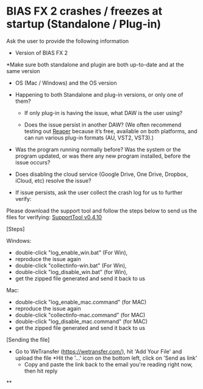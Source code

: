 # BIAS FX 2 crashes / freezes at startup (Standalone / Plug-in)
Ask the user to provide the following information

-   Version of BIAS FX 2  

*Make sure both standalone and plugin are both up-to-date and at the same version   

-   OS (Mac / Windows) and the OS version

-   Happening to both Standalone and plug-in versions, or only one of them?

	-   If only plug-in is having the issue, what DAW is the user using? 
	  
	-   Does the issue persist in another DAW? (We often recommend testing out [Reaper](https://www.reaper.fm/) because it’s free, available on both platforms, and can run various plug-in formats (AU, VST2, VST3).)

-   Was the program running normally before? Was the system or the program updated, or was there any new program installed, before the issue occurs?

-   Does disabling the cloud service (Google Drive, One Drive, Dropbox, iCloud, etc) resolve the issue? 

-   If issue persists, ask the user collect the crash log for us to further verify:


Please download the support tool and follow the steps below to send us the files for verifying:
[SupportTool v0.4.10](https://drive.google.com/file/d/1wdi7wcj9NUrRzNeKUWaaacBesu_fMrsj/view?usp/sharing)

[Steps]

Windows:

* double-click "log_enable_win.bat" (For Win),
* reproduce the issue again
* double-click "collectinfo-win.bat" (For Win),
* double-click "log_disable_win.bat" (for Win),
* get the zipped file generated and send it back to us

Mac:
* double-click "log_enable_mac.command" (for MAC)
* reproduce the issue again
* double-click "collectinfo-mac.command" (for MAC)
* double-click "log_disable_mac.command" (for MAC)
* get the zipped file generated and send it back to us

[Sending the file]

* Go to WeTransfer (https://wetransfer.com/), hit 'Add Your File' and upload the file
  *Hit the '...' icon on the bottom left, click on 'Send as link'
  * Copy and paste the link back to the email you're reading right now, then hit reply











**